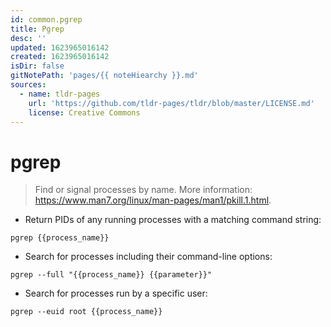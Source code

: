 ```yaml
---
id: common.pgrep
title: Pgrep
desc: ''
updated: 1623965016142
created: 1623965016142
isDir: false
gitNotePath: 'pages/{{ noteHiearchy }}.md'
sources:
  - name: tldr-pages
    url: 'https://github.com/tldr-pages/tldr/blob/master/LICENSE.md'
    license: Creative Commons
---
```

# pgrep

> Find or signal processes by name.
> More information: <https://www.man7.org/linux/man-pages/man1/pkill.1.html>.

- Return PIDs of any running processes with a matching command string:

`pgrep {{process_name}}`

- Search for processes including their command-line options:

`pgrep --full "{{process_name}} {{parameter}}"`

- Search for processes run by a specific user:

`pgrep --euid root {{process_name}}`

